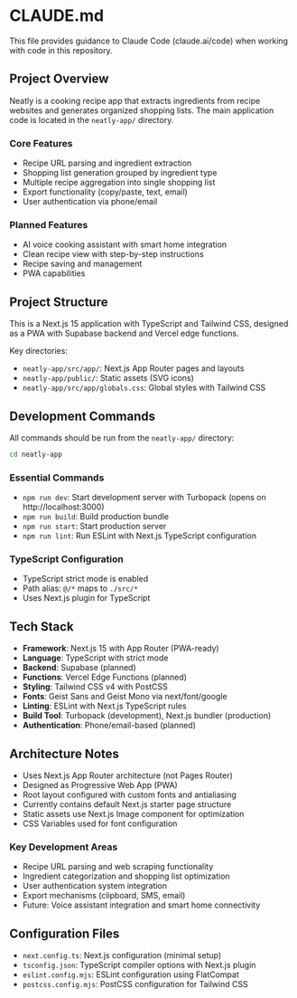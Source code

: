 # CLAUDE.md

This file provides guidance to Claude Code (claude.ai/code) when working with code in this repository.

## Project Overview

Neatly is a cooking recipe app that extracts ingredients from recipe websites and generates organized shopping lists. The main application code is located in the `neatly-app/` directory.

### Core Features
- Recipe URL parsing and ingredient extraction
- Shopping list generation grouped by ingredient type
- Multiple recipe aggregation into single shopping list
- Export functionality (copy/paste, text, email)
- User authentication via phone/email

### Planned Features
- AI voice cooking assistant with smart home integration
- Clean recipe view with step-by-step instructions
- Recipe saving and management
- PWA capabilities

## Project Structure

This is a Next.js 15 application with TypeScript and Tailwind CSS, designed as a PWA with Supabase backend and Vercel edge functions.

Key directories:
- `neatly-app/src/app/`: Next.js App Router pages and layouts
- `neatly-app/public/`: Static assets (SVG icons)
- `neatly-app/src/app/globals.css`: Global styles with Tailwind CSS

## Development Commands

All commands should be run from the `neatly-app/` directory:

```bash
cd neatly-app
```

### Essential Commands
- `npm run dev`: Start development server with Turbopack (opens on http://localhost:3000)
- `npm run build`: Build production bundle
- `npm run start`: Start production server
- `npm run lint`: Run ESLint with Next.js TypeScript configuration

### TypeScript Configuration
- TypeScript strict mode is enabled
- Path alias: `@/*` maps to `./src/*`
- Uses Next.js plugin for TypeScript

## Tech Stack

- **Framework**: Next.js 15 with App Router (PWA-ready)
- **Language**: TypeScript with strict mode
- **Backend**: Supabase (planned)
- **Functions**: Vercel Edge Functions (planned)
- **Styling**: Tailwind CSS v4 with PostCSS
- **Fonts**: Geist Sans and Geist Mono via next/font/google
- **Linting**: ESLint with Next.js TypeScript rules
- **Build Tool**: Turbopack (development), Next.js bundler (production)
- **Authentication**: Phone/email-based (planned)

## Architecture Notes

- Uses Next.js App Router architecture (not Pages Router)
- Designed as Progressive Web App (PWA)
- Root layout configured with custom fonts and antialiasing
- Currently contains default Next.js starter page structure
- Static assets use Next.js Image component for optimization
- CSS Variables used for font configuration

### Key Development Areas
- Recipe URL parsing and web scraping functionality
- Ingredient categorization and shopping list optimization
- User authentication system integration
- Export mechanisms (clipboard, SMS, email)
- Future: Voice assistant integration and smart home connectivity

## Configuration Files

- `next.config.ts`: Next.js configuration (minimal setup)
- `tsconfig.json`: TypeScript compiler options with Next.js plugin
- `eslint.config.mjs`: ESLint configuration using FlatCompat
- `postcss.config.mjs`: PostCSS configuration for Tailwind CSS